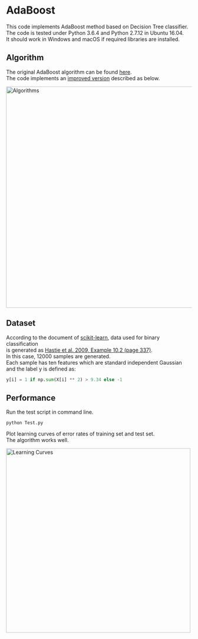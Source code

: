 # AdaBoost

This code implements AdaBoost method based on Decision Tree classifier.  
The code is tested under Python 3.6.4 and Python 2.7.12 in Ubuntu 16.04.  
It should work in Windows and macOS if required libraries are installed.

## Algorithm

The original AdaBoost algorithm can be found [here](http://www.face-rec.org/algorithms/Boosting-Ensemble/decision-theoretic_generalization.pdf).  
The code implements an [improved version](https://link.springer.com/content/pdf/10.1023%2FA%3A1007614523901.pdf) described as below.

<img src="https://github.com/quqixun/MLAlgorithms/blob/master/AdaBoost/Images/algorithms.png" alt="Algorithms" width="600">

## Dataset

According to the document of [scikit-learn](http://scikit-learn.org/stable/modules/generated/sklearn.datasets.make_hastie_10_2.html), data used for binary classification  
is generated as [Hastie et al. 2009, Example 10.2 (page 337)](https://web.stanford.edu/~hastie/Papers/ESLII.pdf).  
In this case, 12000 samples are generated.  
Each sample has ten features which are standard independent Gaussian  
and the label y is defined as:

```python
y[i] = 1 if np.sum(X[i] ** 2) > 9.34 else -1
```

## Performance

Run the test script in command line.
```
python Test.py
```
Plot learning curves of error rates of training set and test set.  
The algorithm works well.

<img src="https://github.com/quqixun/MLAlgorithms/blob/master/AdaBoost/Images/learning_curves.png" alt="Learning Curves" width="500">
